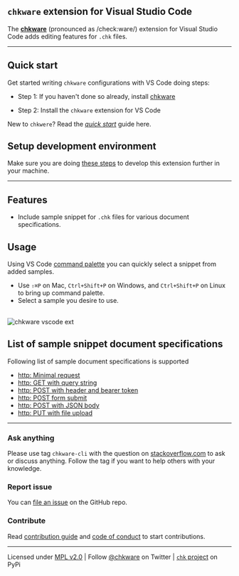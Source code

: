 ## `chkware` extension for Visual Studio Code

The [**chkware**](https://chkware.github.io/) (pronounced as /check:ware/) extension for Visual Studio Code adds editing features for `.chk` files.

---

## Quick start

Get started writing `chkware` configurations with VS Code doing steps:

- Step 1: If you haven't done so already, install [chkware](https://chkware.github.io/setup#install-chkware-toolset-with-pipx)

- Step 2: Install the `chkware` extension for VS Code

New to `chkwere`? Read the [_quick start_](https://chkware.github.io/quick-start) guide here.

## Setup development environment

Make sure you are doing [these steps](https://chkware.github.io/setup#setup-development-environment-for-chkware-extension) to develop this extension further in your machine.

---

## Features

- Include sample snippet for `.chk` files for various document specifications.

## Usage

Using VS Code [command palette](https://code.visualstudio.com/docs/getstarted/userinterface#_command-palette) you can quickly select a snippet from added samples. 

- Use `⇧⌘P` on Mac, `Ctrl+Shift+P` on Windows, and `Ctrl+Shift+P` on Linux to bring up command palette.
- Select a sample you desire to use. <br><br>

![chkware vscode ext](https://user-images.githubusercontent.com/45073703/187077383-7083de1a-affe-4fed-845a-d71d69d03034.gif)

## List of sample snippet document specifications

Following list of sample document specifications is supported

- [http: Minimal request](https://chkware.github.io/Examples/http-examples#minimal-request-with-http-get-method)
- [http: GET with query string](https://chkware.github.io/Examples/http-examples#request-with-query-string)
- [http: POST with header and bearer token](https://chkware.github.io/Examples/http-examples#request-with-bearer-authentication-header)
- [http: POST form submit](https://chkware.github.io/Examples/http-examples#request-with-form)
- [http: POST with JSON body](https://chkware.github.io/Examples/http-examples#request-with-json-body)
- [http: PUT with file upload](https://chkware.github.io/Examples/http-examples#request-with-file-upload)

---

### Ask anything

Please use tag `chkware-cli` with the question on [stackoverflow.com](https://stackoverflow.com/questions/tagged/chkware-cli) to ask or discuss anything. Follow the tag if you want to help others with your knowledge.

### Report issue

You can [file an issue](https://github.com/chkware/vscode-ext/issues) on the GitHub repo.

### Contribute

Read [contribution guide](https://github.com/chkware/cli/blob/main/docs/CONTRIBUTING.md) and [code of conduct](https://github.com/chkware/cli/blob/main/docs/CODE_OF_CONDUCT.md) to start contributions.

---

Licensed under [MPL v2.0](/LICENSE) | Follow [@chkware](https://twitter.com/chkware) on Twitter | [`chk` project](https://pypi.org/project/chk/) on PyPi
